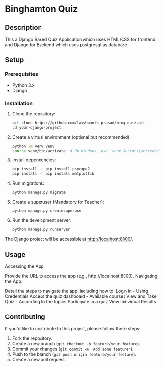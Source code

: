 # Binghamton Quiz


## Description

This a Django Based Quiz Application which uses HTML/CSS for frontend and Django for Backend which uses postgresql as database

## Setup

### Prerequisites

- Python 3.x
- Django

### Installation

1. Clone the repository:

    ```bash
    git clone https://github.com/lakshwanth-prasad/bing-quiz.git
    cd your-django-project
    ```

2. Create a virtual environment (optional but recommended):

    ```bash
    python -m venv venv
    source venv/bin/activate  # On Windows, use `venv\Scripts\activate`
    ```

3. Install dependencies:

    ```bash
	pip install -r pip install psycopg2
    pip install -r pip install matplotlib
	
    ```

4. Run migrations:

    ```bash
    python manage.py migrate
    ```

5. Create a superuser (Mandatory for Teacher):

    ```bash
    python manage.py createsuperuser
    ```

6. Run the development server:

    ```bash
    python manage.py runserver
    ```

The Django project will be accessible at [http://localhost:8000/](http://localhost:8000/).

## Usage

Accessing the App:

Provide the URL to access the app (e.g., http://localhost:8000).
Navigating the App:

Detail the steps to navigate the app, including how to:
Login in - Using Credentials
Access the quiz dashboard - Available courses
View and Take Quiz - According to the topics
Participate in a quiz
View Individual Results

## Contributing

If you'd like to contribute to this project, please follow these steps:

1. Fork the repository.
2. Create a new branch (`git checkout -b feature/your-feature`).
3. Commit your changes (`git commit -m 'Add some feature'`).
4. Push to the branch (`git push origin feature/your-feature`).
5. Create a new pull request.



